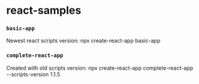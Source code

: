# react-samples

### `basic-app`
Newest react scripts version:
npx create-react-app basic-app

### `complete-react-app`
Created with old scripts version:
npx create-react-app complete-react-app --scripts-version 1.1.5